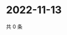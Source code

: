 # 2022-11-13

共 0 条

<!-- BEGIN WEIBO -->
<!-- 最后更新时间 Sun Nov 13 2022 20:31:34 GMT+0800 (China Standard Time) -->

<!-- END WEIBO -->
